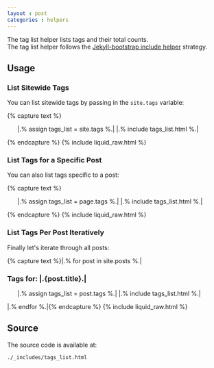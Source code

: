 ```yaml
---
layout : post
categories : helpers
---
```


The tag list helper lists tags and their total counts.   
The tag list helper follows the [Jekyll-bootstrap include helper](/lessons/bootstrap-api.html) strategy.

## Usage

### List Sitewide Tags

You can list sitewide tags by passing in the `site.tags` variable:

{% capture text %}<ul>
  |.% assign tags_list = site.tags %.|
  |.% include tags_list.html %.|
</ul>{% endcapture %}
{% include liquid_raw.html %}

### List Tags for a Specific Post

You can also list tags specific to a post:

{% capture text %}<ul>
  |.% assign tags_list = page.tags %.|
  |.% include tags_list.html %.|
</ul>{% endcapture %}
{% include liquid_raw.html %}

### List Tags Per Post Iteratively

Finally let's iterate through all posts:

{% capture text %}|.% for post in site.posts %.|
  <h3>Tags for: |.{post.title}.|</h3>  
  <ul>
    |.% assign tags_list = post.tags %.|  
    |.% include tags_list.html %.|
  </ul>
|.% endfor %.|{% endcapture %}
{% include liquid_raw.html %}

## Source

The source code is available at:
    
    ./_includes/tags_list.html
    

